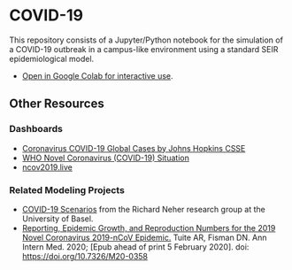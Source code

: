 # COVID-19

This repository consists of a Jupyter/Python notebook for the simulation of a COVID-19 outbreak in a campus-like environment using a standard SEIR epidemiological model. 

* [Open in Google Colab for interactive use](https://colab.research.google.com/drive/1ddb_0swsq9MRKyHrzflCzeF8Tqqmp24H).

## Other Resources

### Dashboards

* [Coronavirus COVID-19 Global Cases by Johns Hopkins CSSE](https://www.arcgis.com/apps/opsdashboard/index.html#/bda7594740fd40299423467b48e9ecf6)
* [WHO Novel Coronavirus (COVID-19) Situation](https://experience.arcgis.com/experience/685d0ace521648f8a5beeeee1b9125cd)
* [ncov2019.live](https://ncov2019.live/data)

### Related Modeling Projects

* [COVID-19 Scenarios](https://neherlab.org/covid19/) from the Richard Neher research group at the University of Basel.
* [Reporting, Epidemic Growth, and Reproduction Numbers for the 2019 Novel Coronavirus 2019-nCoV Epidemic.](https://art-bd.shinyapps.io/nCov_control/) Tuite AR, Fisman DN. Ann Intern Med. 2020; [Epub ahead of print 5 February 2020]. doi: https://doi.org/10.7326/M20-0358
